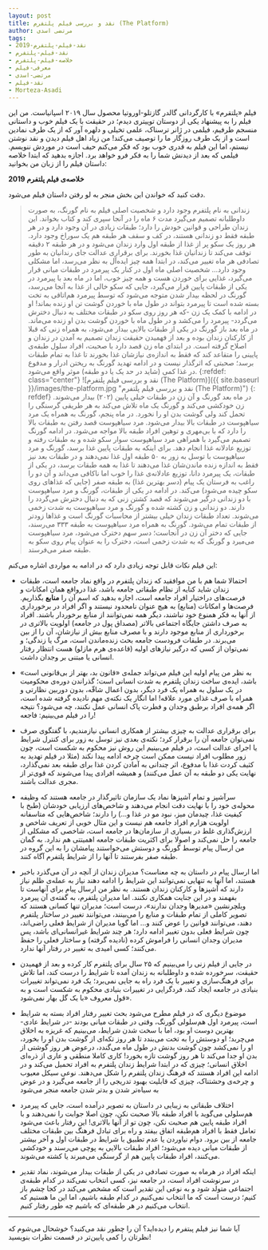 ```yaml
---
layout: post
title: نقد و بررسی فیلم پلتفرم (The Platform)
author: مرتضی اسدی
tags:
- نقد-فیلم-پلتفرم-2019
- نقد-فیلم-پلتفرم
- خلاصه-فیلم-پلتفرم
- معرفی-فیلم
- مرتضی-اسدی
- نقد-فیلم
- Morteza-Asadi
---
```

فیلم «پلتقرم» با کارگردانی گالدر گازتلو-اوروتیا محصول سال ۲۰۱۹ اسپانیاست. من این فیلم را به پیشنهاد یکی از دوستان توییتری دیدم؛ در حقیقت با یک فیلم خوب و داستانی منسجم طرفیم، فیلمی در ژانر ترسناک، علمی تخیلی و دلهره آور که از یک طرف نمادین است و از یک طرف روزگار ما را توصیف می‌کند! من زیاد اهل فیلم دیدن و نقد نوشتن نیستم، اما این فیلم به قدری خوب بود که فکر می‌کنم حیف است در موردش ننویسم. فیلمی که بعد از دیدنش شما را به فکر فرو خواهد برد. اجازه بدهید که ابتدا خلاصه داستان فیلم را از زبان من بخوانید: 

**خلاصه‌ی فیلم پلتفرم 2019**

دقت کنید که خواندن این بخش منجر به لو رفتن داستان فیلم می‌شود.

> زندانی به نام پلتفرم وجود دارد و شخصیت اصلی فیلم به نام گورنگ، به صورت داوطلبانه تصمیم می‌گیرد مدت ۶ ماه را در آنجا سپری کند و کتاب بخواند. این زندان طراحی و قوانین خودش را دارد؛ طبقات زیادی در آن وجود دارد و در هر طبقه فقط دو زندانی هستند، در کف و سقف هر طبقه هم یک سوراخ وجود دارد. هر روز یک سکو پر از غذا از طبقه اول وارد زندان می‌شود و در هر طبقه ۲ دقیقه توقف می‌کند تا زندانیان غذا بخورند. برای برقراری عدالت جای رندانیان به طور تصادفی هر ماه تغییر می‌کند، در ابتدا همه چیز ایده‌آل به نظر می‌رسد، اما مشکلی وجود دارد… شخصیت اصلی ماه اول در کنار یک پیرمرد در طبقات میانی قرار می‌گیرد، غذایی برای خوردن هست و همه چیز خوب، اما در ماه بعد با پیرمرد در یکی از طبقات پایین قرار می‌گیرد، جایی که سکو خالی از غذا به آنجا می‌رسد، گورنگ در لحظه بیدار شدن متوجه می‌شود که توسط پیرمرد هم‌اتاقی به تخت بسته شده است تا پیرمرد بتواند در طول ماه با خوردن گوشت تن او زنده بماند! او در ادامه با کمک یک زن -که هر روز روی سکو در طبقات مختلف به دنبال دخترش می‌گردد- پیرمرد را می‌کشد و در طول ماه با خوردن گوشت بدن او زنده می‌ماند. در ماه بعد باز گورنگ در یکی از طبقات بالایی بیدار می‌شود، به همراه زنی که قبلا از کارکنان زندان بوده و بعد از فهمیدن حقیقت زندان تصمیم به آمدن در زندان و اصلاح گرفته است. در ابتدای ماه زن قصد دارد با صحبت، افراد سلول طبقه‌ی پایینی را متقاعد کند که فقط به اندازه‌ی نیازشان غذا بخورند تا غذا به تمام طبقات برسد؛ صحبتی که اثرگذار نیست و در ادامه تهدید گورنگ به ریختن ادرار و مدفوع در غذا کمی (شاید در حد یک یا دو طبقه) موثر واقع می‌شود.
>{:refdef: class="center"}
>![نقد و بررسی فیلم پلتفرم (The Platform)]({{ site.baseurl }}/images/the-platform.jpg "نقد و بررسی فیلم پلتفرم (The Platform)")
>{: refdef}
> در ماه بعد گورنگ و آن زن در طبقات خیلی پایین (۲۰۲) بیدار می‌شوند. زن خودکشی می‌کند و گورنگ یک ماه تلاش می‌کند به هر طریقی گرسنگی را تحمل کند ولی گوشت بدن او را نخورد. در ماه پنجم، گورنگ به همراه یک مرد سیاهپوست در طبقات بالا بیدار می‌شود. مرد سیاهپوست قصد رفتن به طبقات بالا را دارد که با بی‌مهری و توهین افراد طبقه بالا مواجه می‌شود. در ادامه گورنگ تصمیم می‌گیرد با همراهی مرد سیاهپوست سوار سکو شده و به طبقات رفته و توزیع عادلانه غذا انجام دهد. برای اینکه به طبقات پایین غذا برسد، گورنگ و مرد سیاهپوست با توسل به زور به ۵۰ طبقه اول غذا نمی‌دهند و در طبقات بعد نیز فقط به اندازه زنده ماندن‌شان غذا می‌دهند تا غذا به همه طبقات برسد، در یکی از طبقات، یک پیرمرد دانا، توزیع عادلانه‌ی غذا را خوب اما ناکافی می‌داند و آن دو را راغب به فرستان یک پیام (دسر بهترین غذا) به طبقه صفر (جایی که غذاهای روی سکو چیده می‌شود) می‌کند. در ادامه در یکی از طبقات، گورنگ و مرد سیاهپوست با دو  زندانی درگیر می‌شوند که قصد کشتن زنی که به دنبال دخترش می‌گردد را دارند. دو زندانی و زن کشته شده و گورنگ و مرد سیاهپوست به شدت زخمی می‌شوند. تعداد طبقات زندان خیلی بیشتر از محاسبات گورنگ است و غذاها زودتر از طبقات تمام می‌شود. گورنگ به همراه مرد سیاهپوست به طبقه ۳۳۳ می‌رسند، جایی که دختر آن زن در آنجاست؛ دسر سهم دخترک می‌شود، مرد سیاهپوست می‌میرد و گورنگ که به شدت زخمی است، دخترک را به عنوان پیام روی سکو به طبقه صفر می‌فرستد.

این فیلم نکات قابل توجه زیادی دارد که در ادامه به مواردی اشاره می‌کنم:

- احتمالا شما هم با من موافقید که زندان پلتفرم در واقع نماد جامعه است، طبقات زندان شاید کنایه از نظام طبقاتی جامعه باشد، غذا درواقع همان امکانات و فرصت‌های دراختیار افراد جامعه است، اجازه بدهید که اسم آن را **منابع** بگذاریم. فرصت‌ها و امکانات (منابع) به هیچ عنوان نامحدود نیستند و اگر افراد در برخورداری از آنها به فکر همنوع خود نباشند، دیگر همه نمی‌توانند از منابع برخوردار باشند. افراد به صرف داشتن جایگاه اجتماعی بالاتر (مصداق پول در جامعه) اولویت بالاتری در برخورداری از منابع موجود دارند و با مصرف منابع بیش از نیازشان، آن را از بین می‌برند. در طبقات فرودست جامعه بحث زنده‌ماندن است، مرگ یا زندگی؛ و نمی‌توان از کسی که درگیر نیازهای اولیه (قاعده‌ی هرم مازلو) هست انتظار رفتار انسانی یا مبتنی بر وجدان داشت.

- به نظر من پیام اولیه این فیلم می‌تواند جمله‌ی «قانون بد، بهتر از بی‌قانونی است» باشد، ایده‌ی ساخت زندان پلتفرم به شدت انسانی است؛ گذراندن دوره‌ی محکومیت در یک سلول به همراه یک فرد دیگر، بدون اعمال شاقّه، بدون دوربین نظارتی و همراه با صرف غذای مورد علاقه! اما انگار یک نکته‌ی مهم نادیده گرفته شده است، اگر همه‌ی افراد برطبق وجدان و فطرت پاک انسانی عمل نکنند، چه می‌شود؟ نتیجه را در فیلم می‌بینیم: فاجعه!

- برای برقراری عدالت به چیزی بیشتر از همکاری انسانی نیازمندیم، با گفتگوی صرف نمی‌توان جامعه آن را برقرار کرد؛ نکته‌ی بعدی نیز توسل به زور برای کنترل شرایط یا اجرای عدالت است، در فیلم می‌بینیم این روش نیز محکوم به شکست است، چون زور مطلوب افراد نیست ممکن است چرخه ادامه پیدا نکند (مثلا در فیلم تهدید به کثیف کردت غذا با مدفوع، اثر چندانی به آمادن کردن غذا برای طبقه بعد نمی‌گذارد، نهایت یکی دو طبقه به آن عمل می‌کنند) و همیشه افرادی پیدا می‌شوند که قوی‌تر از مجری عدالت باشند. 

- سرآشپز و تمام آشپزها نماد یک سازمان تاثیرگذار در جامعه هستند که وظیفه محوله‌ی خود را با نهایت دقت انجام می‌دهند و شاخص‌های ارزیابی خودشان (طبخ با کیفیت غذا، چیدمان میز، نبود مو در غذا و…) را دارند؛ شاخص‌هایی که متاسفانه اولویت هزارم افراد جامعه هم نیست و این مثال خوبی از تعریف شاخص و ارزش‌گذاری غلط در بسیاری از سازمان‌ها در جامعه است، شاخصی که مشکلی از جامعه را حل نمی‌کند و اصولا برای اکثریت طبقات جامعه اهمیتتی هم ندارد. به گمان من ارسال پیام توسط گورنگ و دوستش می‌خواستند پیامشان را به این گروه در طبقه صفر بفرستند تا آنها را از شرایط پلتفرم آگاه کنند.

- اما ارسال پیام در داستان به چه معناست؟ مدیران زندان از آنچه در آن می‌گذرد باخبر هستند، اما آنها به تنهایی نمی‌توانند این شرایط را ادامه دهند نیاز به عمله‌ی ظلم نیاز دارند که آشپزها و کارکنان زندان هستند. به نظر من ارسال پیام برای آنهاست تا بفهمند و در این جنایت همکاری نکنند. اما مدیران پلتفرم، به گفته‌ی آن پیرمرد ویلچرنشین «مدیرها وجدان ندارند»، درست است؛ مدیران تنها کسانی هستند که تصویر کاملی از تمام طبقات و منابع را می‌بینند، می‌توانند تغییر در ساختار پلتفرم دهند، می‌توانند قوانین را عوض کنند و… اما گویا مدیران از شرایط فعلی راضی‌اند، چون شرایط فعلی بدون تغییر ادامه دارد؛ هر چند شرایط غیرانسانی‌ای باشد، پس مدیران وجدان انسانی را فراموش کرده (نادیده گرفته) و ساختار فعلی را حفظ می‌کنند؛ کسی امیدی به تغییر در رفتار آنها ندارد. 

- در جایی از فیلم زنی را می‌بینیم که ۲۵ سال برای پلتفرم کار کرده و بعد از فهمیدن حقیقت، سرخورده شده و داوطلبانه به زندان آمده تا شرایط را درست کند، اما تلاش برای فرهنگ‌سازی و تغییر با یک فرد راه به جایی نمی‌برد؛ یک فرد نمی‌تواند تغییرات بنیادی در جامعه ایجاد کند، فردگرایی در تغییرات بنیادی محکوم به شکست است و به قول معروف «با یک گل بهار نمی‌شود».

- موضوع دیگری که در فیلم مطرح می‌شود بحث تغییر رفتار افراد بسته به شرایط است، پیرمرد اول هم‌سلولی گورنگ، وقتی در طبقات میانی بودند -در شرایط عادی- بهترین دوست او بود، اما با سخت شدن شرایط، می‌بینیم که غریزه به اخلاق می‌چربد؛ او دوستش را به تخت می‌بندد تا هر روز تکه‌ای از گوشت بدن او را بخورد، او را نمی‌کشد چون گوشت بدنش در طول ماه می‌گندد، درعوض هر روز گوشتی از بدن او جدا می‌کند تا هر روز گوشت تازه بخورد! کاری کاملا منطقی و عاری از ذره‌ای اخلاق انسانی؛ چیزی که در ابتدا شرایط زندان پلتفرم به افراد تحمیل می‌کند و در ادامه این افراد هستند که فرهنگ زندان پلتفرم را شکل می‌دهند. نوعی سیکل معیوب و چرخه‌ی وحشتناک، چیزی که قابلیت بهبود تدریجی را از جامعه می‌گیرد و در عوض به سیاه‌تر شدن و بدتر شدن جامعه منجر می‌شود

- اختلاف طبقاتی به زیبایی در داستان به تصویر درآمده است، جایی که پیرمرد هم‌سلولی می‌گوید با افراد طبقه بالا صحبت نکن، چون اصلا جوابت را نمی‌دهند و با افراد طبقه پایین هم صحبت نکن، چون تو از آنها بالاتری! این رفتار باعث می‌شود تعامل فقط با افراد هم‌طبقه اتفاق بیفتد و راه برای تبادل فرهنگ بین طبقات مختلف جامعه از بین برود. دوام نیاوردن یا عدم تطبیق با شرایط در طبقات اول و آخر بیشتر از طبقات میانی دیده می‌شود؛ افراد طبقات بالایی به پوچی می‌رسند و خودکشی می‌کنند، افراد طبقات پایین هم از گرسنگی می‌میرند یا کشته می‌شوند.

- اینکه افراد در هرماه به صورت تصادفی در یکی از طبقات بیدار می‌شوند، نماد تقدیر در سرنوشت افراد است، در جامعه نیز، کسی انتخاب نمی‌کند در کدام طبقه‌ی اجتماعی متولد شود و به نوعی این تقدیر است که مشخص می‌کند در کجا چشم باز کنیم؛ درست است که ما انتخاب نمی‌کنیم در کدام طبقه باشیم، اما این ما هستیم که انتخاب می‌کنیم در هر طبقه‌ای که باشیم چه طور رفتار کنیم.

* * *

آیا شما نیز فیلم پبتفرم را دیده‌اید؟ آن را چطور نقد می‌کنید؟ خوشحال می‌شوم که نظرتان را کمی پایین‌تر در قسمت نظرات بنویسید!
